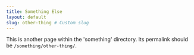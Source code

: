 ```yaml
---
title: Something Else
layout: default
slug: other-thing # Custom slug
---
```


This is another page within the 'something' directory.
Its permalink should be `/something/other-thing/`.